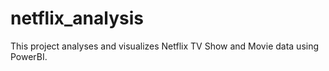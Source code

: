 # netflix_analysis
This project analyses and visualizes Netflix TV Show and Movie data using PowerBI.
